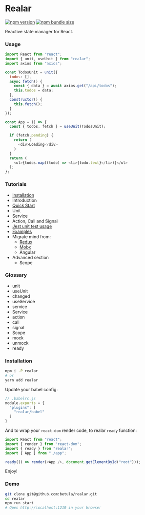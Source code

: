 # Realar

[![npm version](https://img.shields.io/npm/v/realar?style=flat-square)](https://www.npmjs.com/package/realar) [![npm bundle size](https://img.shields.io/bundlephobia/minzip/realar?style=flat-square)](https://bundlephobia.com/result?p=realar)

Reactive state manager for React.

### Usage

```javascript
import React from "react";
import { unit, useUnit } from "realar";
import axios from "axios";

const TodosUnit = unit({
  todos: [],
  async fetch() {
    const { data } = await axios.get("/api/todos");
    this.todos = data;
  },
  constructor() {
    this.fetch();
  }
});

const App = () => {
  const { todos, fetch } = useUnit(TodosUnit);

  if (fetch.pending) {
    return (
      <div>Loading</div>
    )
  }
  return (
    <ul>{todos.map((todo) => <li>{todo.text}</li>)}</ul>
  );
};
```

### Tutorials

+ [Installation](./docs/installation.md)
+ Introduction
+ [Quick Start](./docs/quick-start.md)
+ Unit
+ Service
+ Action, Call and Signal
+ [Jest unit test usage](./docs/jest.md)
+ [Examples](./docs/examples.md)
+ Migrate mind from:
  + [Redux](./docs/migrate-from-redux.md)
  + [Mobx](./docs/migrate-from-mobx.md)
  + Angular
+ Advanced section
  + Scope

### Glossary

+ unit
+ useUnit
+ changed
+ useService
+ service
+ Service
+ action
+ call
+ signal
+ Scope
+ mock
+ unmock
+ ready


### Installation

```bash
npm i -P realar
# or
yarn add realar
```

Update your babel config:

```javascript
// .babelrc.js
module.exports = {
  "plugins": [
    "realar/babel"
  ]
}
```

And to wrap your `react-dom` render code, to realar `ready` function:

```javascript
import React from "react";
import { render } from "react-dom";
import { ready } from "realar";
import { App } from "./app";

ready(() => render(<App />, document.getElementById("root")));
```

Enjoy!

### Demo

```bash
git clone git@github.com:betula/realar.git
cd realar
npm run start
# Open http://localhost:1210 in your browser
